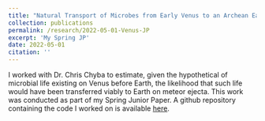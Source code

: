 ```yaml
---
title: "Natural Transport of Microbes from Early Venus to an Archean Earth."
collection: publications
permalink: /research/2022-05-01-Venus-JP
excerpt: 'My Spring JP'
date: 2022-05-01
citation: ''
---
```

I worked with Dr. Chris Chyba to estimate, given the hypothetical of microbial life existing on Venus before Earth, the likelihood that such life would have been transferred viably to Earth on meteor ejecta.  This work was conducted as part of my Spring Junior Paper.  A github repository containing the code I worked on is available [here](https://github.com/wcukier/Venus_JP).
